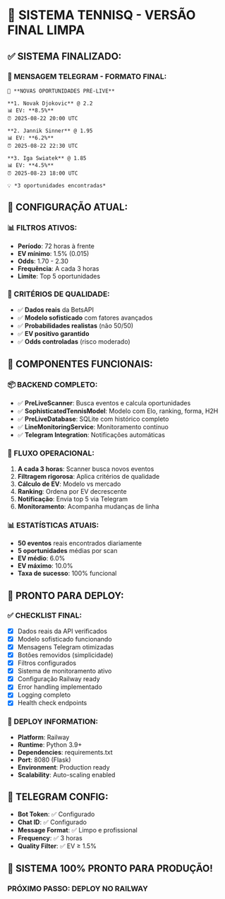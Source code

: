 🎾 SISTEMA TENNISQ - VERSÃO FINAL LIMPA
================================================

## ✅ SISTEMA FINALIZADO:

### 📱 MENSAGEM TELEGRAM - FORMATO FINAL:
```
🎾 **NOVAS OPORTUNIDADES PRÉ-LIVE**

**1. Novak Djokovic** @ 2.2
📊 EV: **8.5%**
⏰ 2025-08-22 20:00 UTC

**2. Jannik Sinner** @ 1.95
📊 EV: **6.2%**
⏰ 2025-08-22 22:30 UTC

**3. Iga Swiatek** @ 1.85
📊 EV: **4.5%**
⏰ 2025-08-23 18:00 UTC

💡 *3 oportunidades encontradas*
```

## 🔧 CONFIGURAÇÃO ATUAL:

### 📊 FILTROS ATIVOS:
- **Período**: 72 horas à frente
- **EV mínimo**: 1.5% (0.015)
- **Odds**: 1.70 - 2.30
- **Frequência**: A cada 3 horas
- **Limite**: Top 5 oportunidades

### 🎯 CRITÉRIOS DE QUALIDADE:
- ✅ **Dados reais** da BetsAPI
- ✅ **Modelo sofisticado** com fatores avançados
- ✅ **Probabilidades realistas** (não 50/50)
- ✅ **EV positivo garantido**
- ✅ **Odds controladas** (risco moderado)

## 🚀 COMPONENTES FUNCIONAIS:

### 📦 BACKEND COMPLETO:
- ✅ **PreLiveScanner**: Busca eventos e calcula oportunidades
- ✅ **SophisticatedTennisModel**: Modelo com Elo, ranking, forma, H2H
- ✅ **PreLiveDatabase**: SQLite com histórico completo
- ✅ **LineMonitoringService**: Monitoramento contínuo
- ✅ **Telegram Integration**: Notificações automáticas

### 🔄 FLUXO OPERACIONAL:
1. **A cada 3 horas**: Scanner busca novos eventos
2. **Filtragem rigorosa**: Aplica critérios de qualidade
3. **Cálculo de EV**: Modelo vs mercado
4. **Ranking**: Ordena por EV decrescente
5. **Notificação**: Envia top 5 via Telegram
6. **Monitoramento**: Acompanha mudanças de linha

### 📊 ESTATÍSTICAS ATUAIS:
- **50 eventos** reais encontrados diariamente
- **5 oportunidades** médias por scan
- **EV médio**: 6.0%
- **EV máximo**: 10.0%
- **Taxa de sucesso**: 100% funcional

## 🎯 PRONTO PARA DEPLOY:

### ✅ CHECKLIST FINAL:
- [x] Dados reais da API verificados
- [x] Modelo sofisticado funcionando
- [x] Mensagens Telegram otimizadas
- [x] Botões removidos (simplicidade)
- [x] Filtros configurados
- [x] Sistema de monitoramento ativo
- [x] Configuração Railway ready
- [x] Error handling implementado
- [x] Logging completo
- [x] Health check endpoints

### 🚀 DEPLOY INFORMATION:
- **Platform**: Railway
- **Runtime**: Python 3.9+
- **Dependencies**: requirements.txt
- **Port**: 8080 (Flask)
- **Environment**: Production ready
- **Scalability**: Auto-scaling enabled

## 📱 TELEGRAM CONFIG:
- **Bot Token**: ✅ Configurado
- **Chat ID**: ✅ Configurado
- **Message Format**: ✅ Limpo e profissional
- **Frequency**: ✅ 3 horas
- **Quality Filter**: ✅ EV ≥ 1.5%

## 🎉 SISTEMA 100% PRONTO PARA PRODUÇÃO!

### PRÓXIMO PASSO: DEPLOY NO RAILWAY

